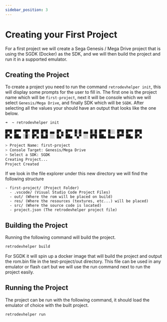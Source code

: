 ```yaml
---
sidebar_position: 3
---
```


# Creating your First Project

For a first project we will create a Sega Genesis / Mega Drive project that is using the SGDK (Docker) as the SDK, and we will then build the project and run it in a supported emulator.

## Creating the Project

To create a project you need to run the command `retrodevhelper init`, this will display some prompts for the user to fill in. The first one is the project name which will be `first-project`, next it will be console which we will select `Genesis/Mega Drive`, and finally SDK which will be `SGDK`. After selecting all the values your should have an output that looks like the one below.

```bash
➜  ~ retrodevhelper init

█▀█ █▀▀ ▀█▀ █▀█ █▀█ ▄▄ █▀▄ █▀▀ █░█ ▄▄ █░█ █▀▀ █░░ █▀█ █▀▀ █▀█
█▀▄ ██▄ ░█░ █▀▄ █▄█ ░░ █▄▀ ██▄ ▀▄▀ ░░ █▀█ ██▄ █▄▄ █▀▀ ██▄ █▀▄

> Project Name: first-project
> Console Target: Genesis/Mega Drive
> Select a SDK: SGDK
Creating Project...
Project Created
```

If we look in the file explorer under this new directory we will find the following structure

```
- first-project/ (Project Folder)
  - .vscode/ (Visual Studio Code Project Files)
  - out/ (Where the rom will be placed on build)
  - res/ (Where the resources (textures, etc...) will be placed)
  - src/ (Where the source code is located)
  - project.json (The retrodevhelper project file)
```

## Building the Project

Running the following command will build the project.

```bash
retrodevhelper build
```

For SGDK it will spin up a docker image that will build the project and output the rom.bin file in the test-project/out directory. This file can be used in any emulator or flash cart but we will use the run command next to run the project easily.

## Running the Project

The project can be run with the following command, it should load the emulator of choice with the built project.

```bash
retrodevhelper run
```
